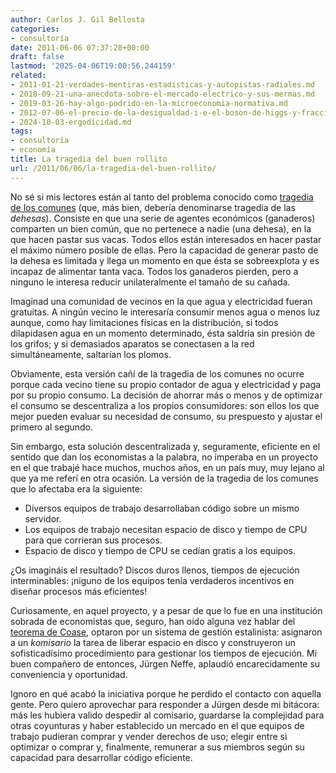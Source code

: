 ```yaml
---
author: Carlos J. Gil Bellosta
categories:
- consultoría
date: 2011-06-06 07:37:28+00:00
draft: false
lastmod: '2025-04-06T19:00:56.244159'
related:
- 2011-01-21-verdades-mentiras-estadisticas-y-autopistas-radiales.md
- 2018-09-21-una-anecdota-sobre-el-mercado-electrico-y-sus-mermas.md
- 2019-03-26-hay-algo-podrido-en-la-microeconomia-normativa.md
- 2012-07-06-el-precio-de-la-desigualdad-i-e-el-boson-de-higgs-y-fracciones.md
- 2024-10-03-ergodicidad.md
tags:
- consultoría
- economía
title: La tragedia del buen rollito
url: /2011/06/06/la-tragedia-del-buen-rollito/
---
```


No sé si mis lectores están al tanto del problema conocido como [tragedia de los comunes](http://es.wikipedia.org/wiki/Tragedia_de_los_comunes) (que, más bien, debería denominarse tragedia de las _dehesas_). Consiste en que una serie de agentes económicos (ganaderos) comparten un bien común, que no pertenece a nadie (una dehesa), en la que hacen pastar sus vacas. Todos ellos están interesados en hacer pastar el máximo número posible de ellas. Pero la capacidad de generar pasto de la dehesa es limitada y llega un momento en que ésta se sobreexplota y es incapaz de alimentar tanta vaca. Todos los ganaderos pierden, pero a ninguno le interesa reducir unilateralmente el tamaño de su cañada.

Imaginad una comunidad de vecinos en la que agua y electricidad fueran gratuitas. A ningún vecino le interesaría consumir menos agua o menos luz aunque, como hay limitaciones físicas en la distribución, si todos dilapidasen agua en un momento determinado, ésta saldría sin presión de los grifos; y si demasiados aparatos se conectasen a la red simultáneamente, saltarían los plomos.

Obviamente, esta versión cañí de la tragedia de los comunes no ocurre porque cada vecino tiene su propio contador de agua y electricidad y paga por su propio consumo. La decisión de ahorrar más o menos y de optimizar el consumo se descentraliza a los propios consumidores: son ellos los que mejor pueden evaluar su necesidad de consumo, su prespuesto y ajustar el primero al segundo.

Sin embargo, esta solución descentralizada y, seguramente, eficiente en el sentido que dan los economistas a la palabra, no imperaba en un proyecto en el que trabajé hace muchos, muchos años, en un país muy, muy lejano al que ya me referí en otra ocasión. La versión de la tragedia de los comunes que lo afectaba era la siguiente:



* Diversos equipos de trabajo desarrollaban código sobre un mismo servidor.
* Los equipos de trabajo necesitan espacio de disco y tiempo de CPU para que corrieran sus procesos.
* Espacio de disco y tiempo de CPU se cedían gratis a los equipos.

¿Os imagináis el resultado? Discos duros llenos, tiempos de ejecución interminables: ¡niguno de los equipos tenía verdaderos incentivos en diseñar procesos más eficientes!

Curiosamente, en aquel proyecto, y a pesar de que lo fue en una institución sobrada de economistas que, seguro, han oído alguna vez hablar del [teorema de Coase](http://es.wikipedia.org/wiki/Teorema_de_Coase), optaron por un sistema de gestión estalinista: asignaron a un _komisario_ la tarea de liberar espacio en disco y construyeron un sofisticadísimo procedimiento para gestionar los tiempos de ejecución. Mi buen compañero de entonces, Jürgen Neffe, aplaudió encarecidamente su conveniencia y oportunidad.

Ignoro en qué acabó la iniciativa porque he perdido el contacto con aquella gente. Pero quiero aprovechar para responder a Jürgen desde mi bitácora: más les hubiera valido despedir al comisario, guardarse la complejidad para otras coyunturas y haber establecido un mercado en el que equipos de trabajo pudieran comprar y vender derechos de uso; elegir entre si optimizar o comprar y, finalmente, remunerar a sus miembros según su capacidad para desarrollar código eficiente.